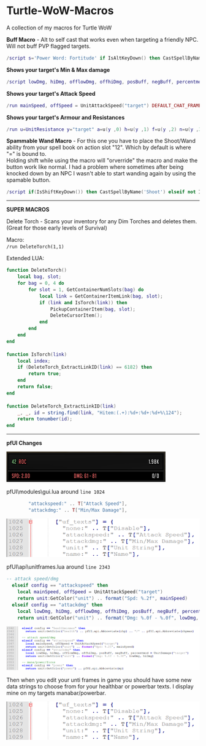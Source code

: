# Turtle-WoW-Macros
A collection of my macros for Turtle WoW

**Buff Macro** - Alt to self cast that works even when targeting a friendly NPC. Will not buff PVP flagged targets.  
```lua
/script s='Power Word: Fortitude' if IsAltKeyDown() then CastSpellByName(s, 1) elseif not UnitIsPVP("target") then CastSpellByName(s) else end
```

**Shows your target's Min & Max damage**  
```lua
/script lowDmg, hiDmg, offlowDmg, offhiDmg, posBuff, negBuff, percentmod = UnitDamage("target") DEFAULT_CHAT_FRAME:AddMessage(format("%s: damage = %.2f - %.2f", GetUnitName("target"), lowDmg, hiDmg))
```

**Shows your target's Attack Speed**  
```lua
/run mainSpeed, offSpeed = UnitAttackSpeed("target") DEFAULT_CHAT_FRAME:AddMessage(format("%s: attack speed = %.2f", GetUnitName("target"), mainSpeed))
```

**Shows your target's Armour and Resistances**   
```lua
/run u=UnitResistance y="target" a=u(y ,0) h=u(y ,1) f=u(y ,2) n=u(y ,3) fr=u(y ,4) s=u(y ,5) z=u(y ,6) DEFAULT_CHAT_FRAME:AddMessage(UnitName(y).." has "..a.." Armor, "..f.." Fire, "..n.." Nature, "..z.." Arcane, "..fr.." Frost and "..s.." Shadow res.")
```

**Spammable Wand Macro** - For this one you have to place the Shoot/Wand ability from your spell book on action slot "12". Which by default is where "=" is bound to.  
Holding shift while using the macro will "orverride" the macro and make the button work like normal. I had a problem where sometimes after being knocked down by an NPC I wasn't able to start wanding again by using the spamable button.  
```lua
/script if(IsShiftKeyDown()) then CastSpellByName('Shoot') elseif not IsAutoRepeatAction(12) then CastSpellByName('Shoot') end
```

---

**SUPER MACROS**

Delete Torch - Scans your inventory for any Dim Torches and deletes them. (Great for those early levels of Survival)  

Macro:  
`/run DeleteTorch(1,1)`

Extended LUA:  
```lua
function DeleteTorch()
    local bag, slot;
    for bag = 0, 4 do
        for slot = 1, GetContainerNumSlots(bag) do
            local link = GetContainerItemLink(bag, slot);
            if (link and IsTorch(link)) then
                PickupContainerItem(bag, slot);
                DeleteCursorItem();
            end
        end
    end
end

function IsTorch(link)
    local index;
    if (DeleteTorch_ExtractLinkID(link) == 6182) then
        return true;
    end
    return false;
end

function DeleteTorch_ExtractLinkID(link)
    _, _, id = string.find(link, "Hitem:(.+):%d+:%d+:%d+%\124");
    return tonumber(id);
end
```

---

**pfUI Changes**

![pfUI Changes](https://github.com/Lexiebean/Turtle-WoW-Macros/blob/main/pfUIChanges.png)

pfUI\modules\gui.lua around ``line 1024``  
```lua
        "attackspeed:" .. T["Attack Speed"],
        "attackdmg:" .. T["Min/Max Damage"],
```
![pfUI Changes](https://github.com/Lexiebean/Turtle-WoW-Macros/blob/main/pfUguiChange.png)

pfUI\api\unitframes.lua around ``line 2343``  
```lua
-- attack speed/dmg
  elseif config == "attackspeed" then
    local mainSpeed, offSpeed = UnitAttackSpeed("target")
    return unit:GetColor("unit") .. format("Spd: %.2f", mainSpeed) 
  elseif config == "attackdmg" then
    local lowDmg, hiDmg, offlowDmg, offhiDmg, posBuff, negBuff, percentmod = UnitDamage("target")
    return unit:GetColor("unit") .. format("Dmg: %.0f - %.0f", lowDmg, hiDmg)
```

![pfUI Changes](https://github.com/Lexiebean/Turtle-WoW-Macros/blob/main/pfUIunitframesChange.png)

Then when you edit your unti frames in game you should have some new data strings to choose from for your healthbar or powerbar texts. I display mine on my targets manabar/powerbar.

![pfUI Changes](https://github.com/Lexiebean/Turtle-WoW-Macros/blob/main/pfUguiChange.png)
